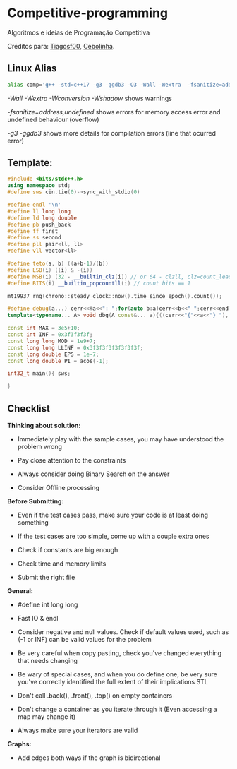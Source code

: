 # Competitive-programming
Algoritmos e ideias de Programação Competitiva

Créditos para: [Tiagosf00](https://github.com/Tiagosf00), [Cebolinha](https://quirino.net/).

## Linux Alias

```bash
alias comp='g++ -std=c++17 -g3 -ggdb3 -O3 -Wall -Wextra  -fsanitize=address,undefined -Wshadow -Wconversion -D_GLIBCXX_ASSERTIONS -o test'
```

*-Wall -Wextra -Wconversion -Wshadow* shows warnings

*-fsanitize=address,undefined* shows errors for memory access error and undefined behaviour (overflow)

*-g3 -ggdb3* shows more details for compilation errors (line that ocurred error)

## Template:

```cpp
#include <bits/stdc++.h>
using namespace std;
#define sws cin.tie(0)->sync_with_stdio(0)

#define endl '\n'
#define ll long long
#define ld long double
#define pb push_back
#define ff first
#define ss second
#define pll pair<ll, ll>
#define vll vector<ll>

#define teto(a, b) ((a+b-1)/(b))
#define LSB(i) ((i) & -(i))
#define MSB(i) (32 - __builtin_clz(i)) // or 64 - clzll, clz=count_leading_zeros
#define BITS(i) __builtin_popcountll(i) // count bits == 1

mt19937 rng(chrono::steady_clock::now().time_since_epoch().count());

#define debug(a...) cerr<<#a<<": ";for(auto b:a)cerr<<b<<" ";cerr<<endl;
template<typename... A> void dbg(A const&... a){((cerr<<"{"<<a<<"} "), ...);cerr<<endl;}

const int MAX = 3e5+10;
const int INF = 0x3f3f3f3f;
const long long MOD = 1e9+7;
const long long LLINF = 0x3f3f3f3f3f3f3f3f;
const long double EPS = 1e-7;
const long double PI = acos(-1);

int32_t main(){ sws;

}  
```

## Checklist

**Thinking about solution:**

- Immediately play with the sample cases, you may have understood the problem wrong

- Pay close attention to the constraints

- Always consider doing Binary Search on the answer

- Consider Offline processing

**Before Submitting:**

- Even if the test cases pass, make sure your code is at least doing something

- If the test cases are too simple, come up with a couple extra ones

- Check if constants are big enough

- Check time and memory limits

- Submit the right file

**General:**

- #define int long long

- Fast IO & endl

- Consider negative and null values. Check if default values used, such as (-1 or INF) can be valid values for the problem

- Be very careful when copy pasting, check you've changed everything that needs changing

- Be wary of special cases, and when you do define one, be very sure you've correctly identified the full extent of their implications
STL

- Don't call .back(), .front(), .top() on empty containers

- Don't change a container as you iterate through it (Even accessing a map may change it)

- Always make sure your iterators are valid

**Graphs:**

- Add edges both ways if the graph is bidirectional